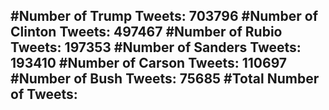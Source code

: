 #Number of Trump Tweets: 703796
#Number of Clinton Tweets: 497467
#Number of Rubio Tweets: 197353
#Number of Sanders Tweets: 193410
#Number of Carson Tweets: 110697
#Number of Bush Tweets: 75685
#Total Number of Tweets:  
---
